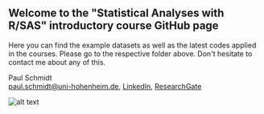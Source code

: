 ## Welcome to the "Statistical Analyses with R/SAS" introductory course GitHub page

Here you can find the example datasets as well as the latest codes applied in the courses. Please go to the respective folder above.
Don't hesitate to contact me about any of this.

Paul Schmidt <br />
paul.schmidt@uni-hohenheim.de, 
[LinkedIn](https://www.linkedin.com/in/schmidtpaul1989/), 
[ResearchGate](https://www.researchgate.net/profile/Paul_Schmidt17)

![alt text](https://www.uni-hohenheim.de/fileadmin/uni_hohenheim/Intranet_MA/Hochschulkommunikation/Corporate-Design/Logo/Uni-Hohenheim-Logo-Blau-EN.jpg)
